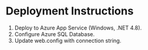 # Deployment Instructions
1. Deploy to Azure App Service (Windows, .NET 4.8).
2. Configure Azure SQL Database.
3. Update web.config with connection string.